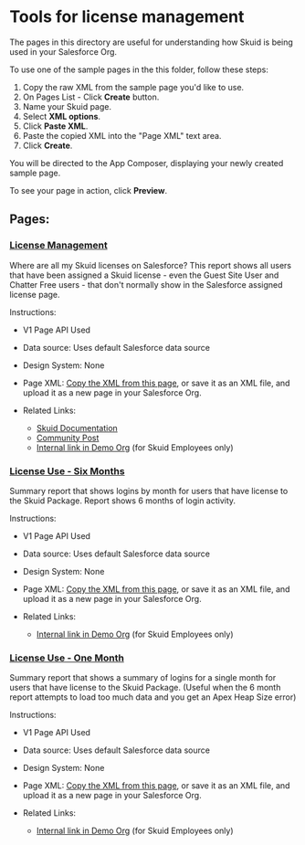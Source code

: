 # Tools for license management

The pages in this directory are useful for understanding how Skuid is being used in your Salesforce Org. 

To use one of the sample pages in the this folder, follow these steps:

1. Copy the raw XML from the sample page you'd like to use.
2. On Pages List - Click **Create** button.
3. Name your Skuid page.
5. Select **XML options**.
6. Click **Paste XML**.
7. Paste the copied XML into the "Page XML" text area.
8. Click **Create**.

You will be directed to the App Composer, displaying your newly created sample page.

To see your page in action, click **Preview**.


## Pages: 

### <a href="LicenseManagement.xml" download="LicenseManagement.xml">License Management </a>  

Where are all my Skuid licenses on Salesforce? This report shows all users that have been assigned a Skuid license - even the Guest Site User and Chatter Free users - that don't normally show in the Salesforce assigned license page. 

Instructions: 
   -  V1 Page API Used
   -  Data source: Uses default Salesforce data source
   -  Design System: None 
   - Page XML:  [Copy the XML from this page](LicenseManagement.xml), or save it as an XML file, and upload it as a new page in your Salesforce Org.  

   - Related Links:  
      - [Skuid Documentation](https://docs.skuid.com/latest/en/skuid/deploy/salesforce/user-access/#skuid-sample-page-license-management)
      - [Community Post](https://community.skuid.com/skuid/topics/the-users-show-2-users-and-4-licenses-but-none-available)
      - [Internal link in Demo Org](https://skuid-demo--skuid.na37.visual.force.com/apex/skuid__ui?page=ApprovalProcessActions&id=500U0000004ieGnIAI) (for Skuid Employees only)


 ### <a href="SkuidLicenseUse.xml" download="SkuidLicenseUse.xml">License Use - Six Months</a>  

Summary report that shows logins by month for users that have license to the Skuid Package.  Report shows 6 months of login activity. 

Instructions: 
   -  V1 Page API Used
   -  Data source: Uses default Salesforce data source
   -  Design System: None 
   - Page XML:  [Copy the XML from this page](SkuidLicenseUse.xml), or save it as an XML file, and upload it as a new page in your Salesforce Org.  

   - Related Links:  
      - [Internal link in Demo Org](https://skuid-demo--skuid.na37.visual.force.com/apex/skuid__ui?page=SkuidLicenseUse) (for Skuid Employees only)


### <a href="SkuidLicenes_1Month.xml" download="SkuidLicenes_1Month.xml">License Use - One Month</a>  

Summary report that shows a summary of logins for a single month for users that have license to the Skuid Package.  (Useful when the 6 month report attempts to load too much data and you get an Apex Heap Size error)

Instructions: 
   -  V1 Page API Used
   -  Data source: Uses default Salesforce data source
   -  Design System: None 
   - Page XML:  [Copy the XML from this page](SkuidLicenes_1Month.xml), or save it as an XML file, and upload it as a new page in your Salesforce Org.  

   - Related Links:  
      - [Internal link in Demo Org](https://skuid-demo--skuid.na37.visual.force.com/apex/skuid__ui?page=SkuidLicenses_1Month) (for Skuid Employees only)